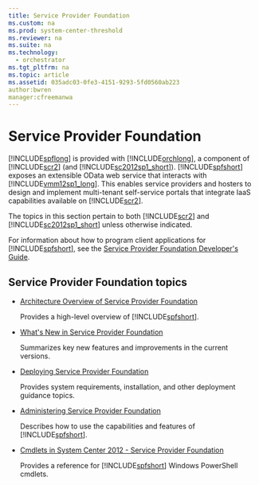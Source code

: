 ```yaml
---
title: Service Provider Foundation
ms.custom: na
ms.prod: system-center-threshold
ms.reviewer: na
ms.suite: na
ms.technology: 
  - orchestrator
ms.tgt_pltfrm: na
ms.topic: article
ms.assetid: 035adc03-0fe3-4151-9293-5fd0560ab223
author:bwren
manager:cfreemanwa
---
```

# Service Provider Foundation
[!INCLUDE[spflong](../../spf/Deploy/includes/spflong_md.md)] is provided with [!INCLUDE[orchlong](../../orch/deploy/includes/orchlong_md.md)], a component of [!INCLUDE[scr2](../../spf/Deploy/includes/scr2_md.md)] \(and [!INCLUDE[sc2012sp1_short](../../om/manage/includes/sc2012sp1_short_md.md)]\). [!INCLUDE[spfshort](../../spf/Deploy/includes/spfshort_md.md)] exposes an extensible OData web service that interacts with [!INCLUDE[vmm12sp1_long](../../spf/Deploy/includes/vmm12sp1_long_md.md)]. This enables service providers and hosters to design and implement multi\-tenant self\-service portals that integrate IaaS capabilities available on [!INCLUDE[scr2](../../spf/Deploy/includes/scr2_md.md)].  
  
The topics in this section pertain to both [!INCLUDE[scr2](../../spf/Deploy/includes/scr2_md.md)] and [!INCLUDE[sc2012sp1_short](../../om/manage/includes/sc2012sp1_short_md.md)] unless otherwise indicated.  
  
For information about how to program client applications for [!INCLUDE[spfshort](../../spf/Deploy/includes/spfshort_md.md)], see the [Service Provider Foundation Developer's Guide](http://go.microsoft.com/fwlink/p/?LinkID=263700).  
  
## Service Provider Foundation topics  
  
-   [Architecture Overview of Service Provider Foundation](../../spf/Deploy/Architecture-Overview-of-Service-Provider-Foundation.md)  
  
    Provides a high\-level overview of [!INCLUDE[spfshort](../../spf/Deploy/includes/spfshort_md.md)].  
  
-   [What's New in Service Provider Foundation](../../spf/Deploy/What-s-New-in-Service-Provider-Foundation.md)  
  
    Summarizes key new features and improvements in the current versions.  
  
-   [Deploying Service Provider Foundation](../../spf/Deploy/Deploying-Service-Provider-Foundation.md)  
  
    Provides system requirements, installation, and other deployment guidance topics.  
  
-   [Administering Service Provider Foundation](../../spf/Deploy/Administering-Service-Provider-Foundation.md)  
  
    Describes how to use the capabilities and features of [!INCLUDE[spfshort](../../spf/Deploy/includes/spfshort_md.md)].  
  
-   [Cmdlets in System Center 2012 \- Service Provider Foundation](http://go.microsoft.com/fwlink/p/?LinkId=263677)  
  
    Provides a reference for [!INCLUDE[spfshort](../../spf/Deploy/includes/spfshort_md.md)] Windows PowerShell cmdlets.  
  
